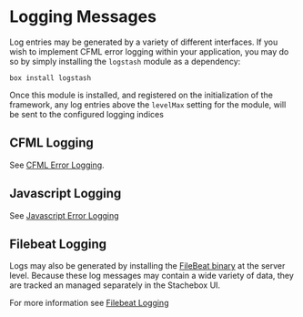 # Logging Messages

Log entries may be generated by a variety of different interfaces.  If you wish to implement CFML error logging within your application, you may do so by simply installing the `logstash` module as a dependency:

```
box install logstash
```

Once this module is installed, and registered on the initialization of the framework, any log entries above the `levelMax` setting for the module, will be sent to the configured logging indices

## CFML Logging

See [CFML Error Logging](CFMLLogging.md).


## Javascript Logging

See [Javascript Error Logging](JavascriptLogging.md)

## Filebeat Logging

Logs may also be generated by installing the [FileBeat binary](https://www.elastic.co/guide/en/beats/filebeat/current/filebeat-installation-configuration.html) at the server level. Because these log messages may contain a wide variety of data, they are tracked an managed separately in the Stachebox UI. 

For more information see [Filebeat Logging](FilebeatLogging.md)

